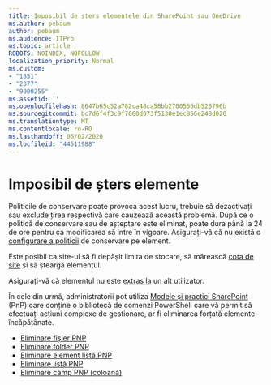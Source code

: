 ```yaml
---
title: Imposibil de șters elementele din SharePoint sau OneDrive
ms.author: pebaum
author: pebaum
ms.audience: ITPro
ms.topic: article
ROBOTS: NOINDEX, NOFOLLOW
localization_priority: Normal
ms.custom:
- "1851"
- "2377"
- "9000255"
ms.assetid: ''
ms.openlocfilehash: 8647b65c52a782ca48ca58bb2700556db528796b
ms.sourcegitcommit: bc7d6f4f3c9f7060d073f5130e1ec856e248d020
ms.translationtype: MT
ms.contentlocale: ro-RO
ms.lasthandoff: 06/02/2020
ms.locfileid: "44511988"
---
```

# <a name="unable-to-delete-items"></a>Imposibil de șters elemente

Politicile de conservare poate provoca acest lucru, trebuie să dezactivați sau exclude țirea respectivă care cauzează această problemă. După ce o politică de conservare sau de așteptare este eliminat, poate dura până la 24 de ore pentru ca modificarea să intre în vigoare. Asigurați-vă că nu există o [configurare a politicii](https://docs.microsoft.com/microsoft-365/compliance/retention-policies) de conservare pe element.

Este posibil ca site-ul să fi depășit limita de stocare, să mărească [cota de site](https://docs.microsoft.com/powershell/module/sharepoint-online/set-sposite?view=sharepoint-ps) și să șteargă elementul.

Asigurați-vă că elementul nu este [extras la](https://support.office.com/article/check-out-check-in-or-discard-changes-to-files-in-a-library-7e2c12a9-a874-4393-9511-1378a700f6de) un alt utilizator.

În cele din urmă, administratorii pot utiliza [Modele și practici SharePoint](https://docs.microsoft.com/powershell/sharepoint/sharepoint-pnp/sharepoint-pnp-cmdlets?view=sharepoint-ps#installation) (PnP) care conține o bibliotecă de comenzi PowerShell care vă permit să efectuați acțiuni complexe de gestionare, ar fi eliminarea forțată elemente încăpățânate.
- [Eliminare fișier PNP](https://docs.microsoft.com/powershell/module/sharepoint-pnp/remove-pnpfile?view=sharepoint-ps)
- [Eliminare folder PNP](https://docs.microsoft.com/powershell/module/sharepoint-pnp/remove-pnpfolder?view=sharepoint-ps)
- [Eliminare element listă PNP](https://docs.microsoft.com/powershell/module/sharepoint-pnp/remove-pnplistitem?view=sharepoint-ps)
- [Eliminare listă PNP](https://docs.microsoft.com/powershell/module/sharepoint-pnp/remove-pnplist?view=sharepoint-ps)
- [Eliminare câmp PNP (coloană)](https://docs.microsoft.com/powershell/module/sharepoint-pnp/remove-pnpfield?view=sharepoint-ps)
